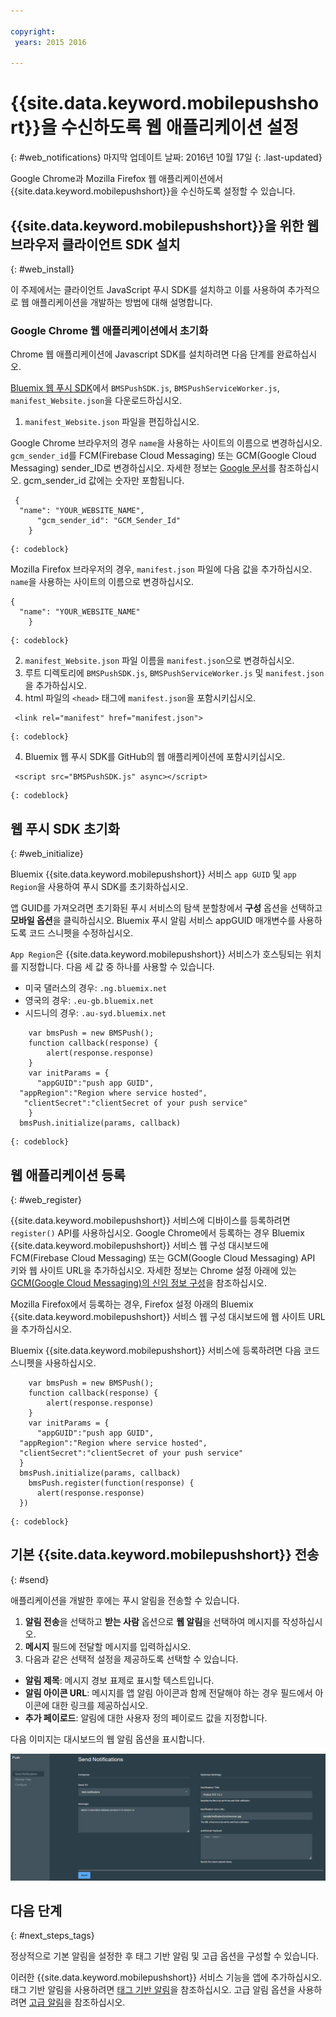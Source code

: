 ```yaml
---

copyright:
 years: 2015 2016

---
```



# {{site.data.keyword.mobilepushshort}}을 수신하도록 웹 애플리케이션 설정
{: #web_notifications}
마지막 업데이트 날짜: 2016년 10월 17일
{: .last-updated}

Google Chrome과 Mozilla Firefox 웹 애플리케이션에서 {{site.data.keyword.mobilepushshort}}을 수신하도록 설정할 수 있습니다. 

## {{site.data.keyword.mobilepushshort}}을 위한 웹 브라우저 클라이언트 SDK 설치
{: #web_install}

이 주제에서는 클라이언트 JavaScript 푸시 SDK를 설치하고 이를 사용하여 추가적으로 웹 애플리케이션을 개발하는 방법에 대해 설명합니다.

### Google Chrome 웹 애플리케이션에서 초기화

Chrome 웹 애플리케이션에 Javascript SDK를 설치하려면 다음 단계를 완료하십시오.

[Bluemix 웹 푸시 SDK](https://codeload.github.com/ibm-bluemix-mobile-services/bms-clientsdk-javascript-webpush/zip/master)에서 `BMSPushSDK.js`, `BMSPushServiceWorker.js`, `manifest_Website.json`을 다운로드하십시오. 

1. `manifest_Website.json` 파일을 편집하십시오. 

Google Chrome 브라우저의 경우 `name`을 사용하는 사이트의 이름으로 변경하십시오. `gcm_sender_id`를 FCM(Firebase Cloud Messaging) 또는 GCM(Google Cloud Messaging) sender_ID로 변경하십시오. 자세한 정보는 [Google 문서](https://developers.google.com/web/fundamentals/getting-started/codelabs/push-notifications/#make_a_project_on_the_google_developer_console)를 참조하십시오. gcm_sender_id 값에는 숫자만 포함됩니다.

```
 {
  "name": "YOUR_WEBSITE_NAME",
      "gcm_sender_id": "GCM_Sender_Id"
    }
```
    {: codeblock}
 
Mozilla Firefox 브라우저의 경우, `manifest.json` 파일에 다음 값을 추가하십시오. `name`을 사용하는 사이트의 이름으로 변경하십시오. 

```
{
  "name": "YOUR_WEBSITE_NAME"
    }
```
    {: codeblock}

2. `manifest_Website.json` 파일 이름을 `manifest.json`으로 변경하십시오. 
3. 루트 디렉토리에 `BMSPushSDK.js`, `BMSPushServiceWorker.js` 및 `manifest.json`을 추가하십시오.
3. html 파일의 `<head>` 태그에 `manifest.json`을 포함시키십시오.
```
 <link rel="manifest" href="manifest.json">
```
    {: codeblock}
4. Bluemix 웹 푸시 SDK를 GitHub의 웹 애플리케이션에 포함시키십시오.
```
 <script src="BMSPushSDK.js" async></script>
```
    {: codeblock}

## 웹 푸시 SDK 초기화 
{: #web_initialize}

Bluemix {{site.data.keyword.mobilepushshort}} 서비스 `app GUID` 및 `app Region`을 사용하여 푸시 SDK를 초기화하십시오.  

앱 GUID를 가져오려면 초기화된 푸시 서비스의 탐색 분할창에서 **구성** 옵션을 선택하고 **모바일 옵션**을 클릭하십시오. Bluemix 푸시 알림 서비스 appGUID 매개변수를 사용하도록 코드 스니펫을 수정하십시오.

`App Region`은 {{site.data.keyword.mobilepushshort}} 서비스가 호스팅되는 위치를 지정합니다. 다음 세 값 중 하나를 사용할 수 있습니다. 

 - 미국 댈러스의 경우: `.ng.bluemix.net`
 - 영국의 경우: `.eu-gb.bluemix.net`
 - 시드니의 경우: `.au-syd.bluemix.net`

```
    var bmsPush = new BMSPush();
    function callback(response) {
        alert(response.response)
    }
    var initParams = {
      "appGUID":"push app GUID",
  "appRegion":"Region where service hosted",
   "clientSecret":"clientSecret of your push service"
    }
  bmsPush.initialize(params, callback)
```
	{: codeblock}

## 웹 애플리케이션 등록
{: #web_register}

{{site.data.keyword.mobilepushshort}} 서비스에 디바이스를 등록하려면 `register()` API를 사용하십시오. Google Chrome에서 등록하는 경우 Bluemix {{site.data.keyword.mobilepushshort}} 서비스 웹 구성 대시보드에 FCM(Firebase Cloud Messaging) 또는 GCM(Google Cloud Messaging) API 키와 웹 사이트 URL을 추가하십시오. 자세한 정보는 Chrome 설정 아래에 있는 [GCM(Google Cloud Messaging)의 신임 정보 구성](t_push_provider_android.html)을 참조하십시오.

Mozilla Firefox에서 등록하는 경우, Firefox 설정 아래의 Bluemix {{site.data.keyword.mobilepushshort}} 서비스 웹 구성 대시보드에 웹 사이트 URL을 추가하십시오.

Bluemix {{site.data.keyword.mobilepushshort}} 서비스에 등록하려면 다음 코드 스니펫을 사용하십시오.
```
    var bmsPush = new BMSPush();
    function callback(response) {
        alert(response.response)
    }
    var initParams = {
      "appGUID":"push app GUID",
  "appRegion":"Region where service hosted",
  "clientSecret":"clientSecret of your push service"
  }
  bmsPush.initialize(params, callback)
    bmsPush.register(function(response) {
      alert(response.response)
  })
```
    {: codeblock}

## 기본 {{site.data.keyword.mobilepushshort}} 전송
  {: #send}

애플리케이션을 개발한 후에는 푸시 알림을 전송할 수 있습니다.  

1. **알림 전송**을 선택하고 **받는 사람** 옵션으로 **웹 알림**을 선택하여 메시지를 작성하십시오.  
2. **메시지** 필드에 전달할 메시지를 입력하십시오.
3. 다음과 같은 선택적 설정을 제공하도록 선택할 수 있습니다.
  - **알림 제목**: 메시지 경보 표제로 표시할 텍스트입니다.
  - **알림 아이콘 URL**: 메시지를 앱 알림 아이콘과 함께 전달해야 하는 경우 필드에서 아이콘에 대한 링크를 제공하십시오.
  - **추가 페이로드**: 알림에 대한 사용자 정의 페이로드 값을 지정합니다.

다음 이미지는 대시보드의 웹 알림 옵션을 표시합니다.

  ![알림 화면](images/DashboardWebpush.jpg)
  
## 다음 단계
  {: #next_steps_tags}

정상적으로 기본 알림을 설정한 후 태그 기반 알림 및 고급 옵션을 구성할 수 있습니다. 

이러한 {{site.data.keyword.mobilepushshort}} 서비스 기능을 앱에 추가하십시오. 태그 기반 알림을 사용하려면 [태그 기반 알림](c_tag_basednotifications.html)을 참조하십시오. 고급 알림 옵션을 사용하려면 [고급 알림](t_advance_badge_sound_payload.html)을 참조하십시오. 



